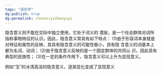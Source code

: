 ```yaml
---
tags: "语言学"
dg-publish: true
dg-permalink: /notes/yinhanyiyi
---
```

隐含意义则不能在交际中独立使用，它处于词义的 潜层，是一个社会群体对词所指称事物特征的认识。因此，隐含意义常具有如下特点：
(1)由于形容词本身就是对特征和属性的反映，其具有隐含意义的可能性极小，具有隐 含意义的词基本上都为名词、动词；
(2)由于隐含意义反映的是一个固定群体的共同认 识，因此具有典型的民族性；
(3)在一定的条件作用下，隐含意义可以上升为显现意义。

例如“玉”的冰清高洁的隐含意义，逐渐显化变成了显现意义